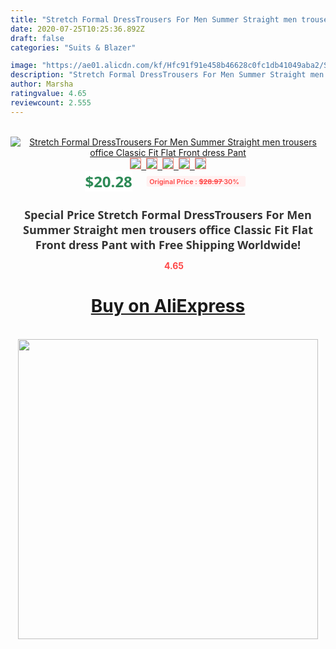 ```yaml
---
title: "Stretch Formal DressTrousers For Men Summer Straight men trousers office Classic Fit Flat Front dress Pant"
date: 2020-07-25T10:25:36.892Z
draft: false
categories: "Suits & Blazer"

image: "https://ae01.alicdn.com/kf/Hfc91f91e458b46628c0fc1db41049aba2/Stretch-Formal-DressTrousers-For-Men-Summer-Straight-men-trousers-office-Classic-Fit-Flat-Front-dress-Pant.jpg"
description: "Stretch Formal DressTrousers For Men Summer Straight men trousers office Classic Fit Flat Front dress Pant"
author: Marsha
ratingvalue: 4.65
reviewcount: 2.555
---
```

<br>
<div style="text-align: center;">
<a href="https://s.click.aliexpress.com/e/_97mLSl" target="_blank" rel="nofollow noopener noreferrer"><img alt="Stretch Formal DressTrousers For Men Summer Straight men trousers office Classic Fit Flat Front dress Pant" class="magnifier-image" src="https://ae01.alicdn.com/kf/Hfc91f91e458b46628c0fc1db41049aba2/Stretch-Formal-DressTrousers-For-Men-Summer-Straight-men-trousers-office-Classic-Fit-Flat-Front-dress-Pant.jpg_640x640.jpg">
<br>
<img style="border:1px solid salmon" src="https://ae01.alicdn.com/kf/Hfc91f91e458b46628c0fc1db41049aba2/Stretch-Formal-DressTrousers-For-Men-Summer-Straight-men-trousers-office-Classic-Fit-Flat-Front-dress-Pant.jpg_120x120.jpg">&nbsp;&nbsp;<img style="border:1px solid salmon" src="https://ae01.alicdn.com/kf/Hebf72ba041504ff5be11d8b73036de52W/Stretch-Formal-DressTrousers-For-Men-Summer-Straight-men-trousers-office-Classic-Fit-Flat-Front-dress-Pant.jpg_120x120.jpg">&nbsp;&nbsp;<img style="border:1px solid salmon" src="https://ae01.alicdn.com/kf/Hdc28e88ac44b4b2087340dd088ad5403b/Stretch-Formal-DressTrousers-For-Men-Summer-Straight-men-trousers-office-Classic-Fit-Flat-Front-dress-Pant.jpg_120x120.jpg">&nbsp;&nbsp;<img style="border:1px solid salmon" src="_120x120.jpg">&nbsp;&nbsp;<img style="border:1px solid salmon" src="https://ae01.alicdn.com/kf/H710e4d29067f49b89414b6da0b0b98dez/Stretch-Formal-DressTrousers-For-Men-Summer-Straight-men-trousers-office-Classic-Fit-Flat-Front-dress-Pant.jpg_120x120.jpg"></a></div><br0>
<div style="text-align: center;"><span style="background-color: white; border: 0px; box-sizing: border-box; color: seagreen; display: inline-block; font-family: &quot;open sans&quot; , &quot;arial&quot; , &quot;helvetica&quot; , sans-serif , &quot;heiti&quot;; font-size: 24px; font-stretch: inherit; font-weight: 700; line-height: inherit; margin: 0px 10px 0px 0px; padding: 0px; vertical-align: middle;">$20.28 </span>
<span style="background: rgb(255 , 241 , 241); border-radius: 3px; border: 0px; box-sizing: border-box; color: #ff4747; display: inline-block; font-family: inherit; font-size: 12px; font-stretch: inherit; font-style: inherit; font-variant: inherit; font-weight: 600; line-height: inherit; margin: 0px; padding: 2px 5px; transform: scale(0.9); vertical-align: middle;">Original Price : <b style="text-decoration: line-through;">$28.97 </b> 30%&nbsp;&nbsp;</span></div>
<h1 style="color: #333333; display: inline-block; font-family: &quot;open sans&quot; , &quot;arial&quot; , &quot;helvetica&quot; , sans-serif , &quot;heiti&quot;; font-size: 18px; font-stretch: inherit; font-weight: 700; text-align: center;">Special Price Stretch Formal DressTrousers For Men Summer Straight men trousers office Classic Fit Flat Front dress Pant with Free Shipping Worldwide!</h1>
<div style="color: #ff4747; text-align: center;">
<img src="https://4.bp.blogspot.com/-M0ZcTcb-5uY/XleCXlxnR4I/AAAAAAAAAEc/OrjgMkXV1oMQFaCRZj5HQwOCBcu3w1FegCPcBGAYYCw/s1600/star.png" style="height: 15px;">&nbsp;<b>4.65</b></div>
<div class="button_cont" align="center"><a class="buynow_a" href="https://s.click.aliexpress.com/e/_97mLSl" target="_blank" rel="nofollow noopener noreferrer"><H1>Buy on AliExpress</H1></a></div><br>
<div class="separator" style="clear: both; text-align: center;">
<img src="https://lh3.googleusercontent.com/-pTy5HemUv9M/XlePHvY0dAI/AAAAAAAAAE4/0nX5iRUoIWY8eMW9Dpxeirr157OZliDIgCLcBGAsYHQ/s1600/badge.gif" width="480">
</div>
